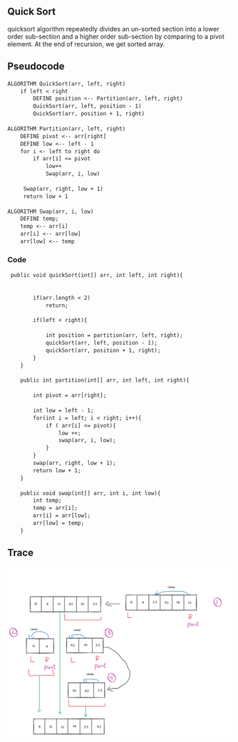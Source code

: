 ## Quick Sort
quicksort algorithm repeatedly divides an un-sorted section into a lower order sub-section and a higher order sub-section by comparing to a pivot element. At the end of recursion, we get sorted array.

## Pseudocode

```dtd
ALGORITHM QuickSort(arr, left, right)
    if left < right
        DEFINE position <-- Partition(arr, left, right)
        QuickSort(arr, left, position - 1)
        QuickSort(arr, position + 1, right)

ALGORITHM Partition(arr, left, right)
    DEFINE pivot <-- arr[right]
    DEFINE low <-- left - 1
    for i <- left to right do
        if arr[i] <= pivot
            low++
            Swap(arr, i, low)

     Swap(arr, right, low + 1)
     return low + 1

ALGORITHM Swap(arr, i, low)
    DEFINE temp;
    temp <-- arr[i]
    arr[i] <-- arr[low]
    arr[low] <-- temp
```



### Code
```dtd
 public void quickSort(int[] arr, int left, int right){


        if(arr.length < 2)
            return;

        if(left < right){

            int position = partition(arr, left, right);
            quickSort(arr, left, position - 1);
            quickSort(arr, position + 1, right);
        }
    }

    public int partition(int[] arr, int left, int right){

        int pivot = arr[right];

        int low = left - 1;
        for(int i = left; i < right; i++){
            if ( arr[i] <= pivot){
                low ++;
                swap(arr, i, low);
            }
        }
        swap(arr, right, low + 1);
        return low + 1;
    }

    public void swap(int[] arr, int i, int low){
        int temp;
        temp = arr[i];
        arr[i] = arr[low];
        arr[low] = temp;
    }

```

## Trace
![trace](https://raw.githubusercontent.com/saraalshater/data-structures-and-algorithms/code27/java/codeChallange28/gradle/code-challeng-28.png)
